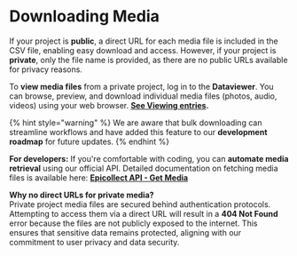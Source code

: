 # Downloading Media

If your project is **public**, a direct URL for each media file is included in the CSV file, enabling easy download and access. However, if your project is **private**, only the file name is provided, as there are no public URLs available for privacy reasons.

To **view media files** from a private project, log in to the **Dataviewer**. You can browse, preview, and download individual media files (photos, audio, videos) using your web browser. [**See Viewing entries**](viewing-data.md)**.**

{% hint style="warning" %}
We are aware that bulk downloading can streamline workflows and have added this feature to our **development roadmap** for future updates.
{% endhint %}

**For developers:** If you're comfortable with coding, you can **automate media retrieval** using our official API. Detailed documentation on fetching media files is available here:  [**Epicollect API - Get Media**](https://developers.epicollect.net/media/get-media)

**Why no direct URLs for private media?**\
Private project media files are secured behind authentication protocols. Attempting to access them via a direct URL will result in a **404 Not Found** error because the files are not publicly exposed to the internet. This ensures that sensitive data remains protected, aligning with our commitment to user privacy and data security.
